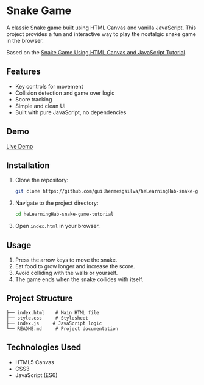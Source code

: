 # Snake Game

A classic Snake game built using HTML Canvas and vanilla JavaScript. This project provides a fun and interactive way to play the nostalgic snake game in the browser.

Based on the [Snake Game Using HTML Canvas and JavaScript Tutorial](https://youtu.be/VlAACb6aOvw).

## Features
- Key controls for movement
- Collision detection and game over logic
- Score tracking
- Simple and clean UI
- Built with pure JavaScript, no dependencies

## Demo
[Live Demo](https://guilhermesgsilva.github.io/heLearningHab-snake-game-tutorial/)

## Installation

1. Clone the repository:
   ```sh
   git clone https://github.com/guilhermesgsilva/heLearningHab-snake-game-tutorial.git
   ```
2. Navigate to the project directory:
   ```sh
   cd heLearningHab-snake-game-tutorial
   ```
3. Open `index.html` in your browser.

## Usage

1. Press the arrow keys to move the snake.
2. Eat food to grow longer and increase the score.
3. Avoid colliding with the walls or yourself.
4. The game ends when the snake collides with itself.

## Project Structure
```
├── index.html    # Main HTML file
├── style.css     # Stylesheet
├── index.js     # JavaScript logic
└── README.md     # Project documentation
```

## Technologies Used
- HTML5 Canvas
- CSS3
- JavaScript (ES6)
